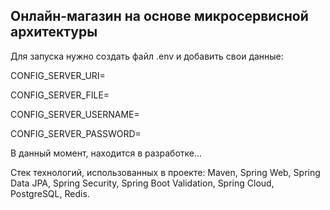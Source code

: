 ## Онлайн-магазин на основе микросервисной архитектуры

Для запуска нужно создать файл .env и добавить свои данные:

CONFIG_SERVER_URI=

CONFIG_SERVER_FILE=

CONFIG_SERVER_USERNAME=

CONFIG_SERVER_PASSWORD=


В данный момент, находится в разработке...


Стек технологий, использованных в проекте:
Maven, Spring Web, Spring Data JPA, Spring Security, Spring Boot Validation, Spring Cloud, PostgreSQL, Redis.
